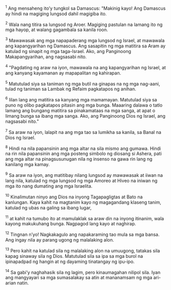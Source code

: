 <sup>1</sup>
Ang mensaheng itoʼy tungkol sa Damascus: "Makinig kayo! Ang Damascus ay hindi na magiging lungsod dahil magigiba ito. 

<sup>2</sup>
Wala nang titira sa lungsod ng Aroer. Magiging pastulan na lamang ito ng mga hayop, at walang gagambala sa kanila roon. 

<sup>3</sup>
Mawawasak ang mga napapaderang mga lungsod ng Israel, at mawawala ang kapangyarihan ng Damascus. Ang sasapitin ng mga matitira sa Aram ay katulad ng sinapit ng mga taga-Israel. Ako, ang Panginoong Makapangyarihan, ang nagsasabi nito. 

<sup>4</sup>
"Pagdating ng araw na iyon, mawawala na ang kapangyarihan ng Israel, at ang kanyang kayamanan ay mapapalitan ng kahirapan. 

<sup>5</sup>
Matutulad siya sa taniman ng mga butil na ginapas na ng mga nag-aani, tulad ng taniman sa Lambak ng Refaim pagkatapos ng anihan. 

<sup>6</sup>
Iilan lang ang matitira sa kanyang mga mamamayan. Matutulad siya sa puno ng olibo pagkatapos pitasin ang mga bunga. Maaaring dalawa o tatlo lamang ang bungang matitira sa pinakamataas na mga sanga, at apat o limang bunga sa ibang mga sanga. Ako, ang Panginoong Dios ng Israel, ang nagsasabi nito." 

<sup>7</sup>
Sa araw na iyon, lalapit na ang mga tao sa lumikha sa kanila, sa Banal na Dios ng Israel. 

<sup>8</sup>
Hindi na nila papansinin ang mga altar na sila mismo ang gumawa. Hindi na rin nila papansinin ang mga posteng simbolo ng diosang si Ashera, pati ang mga altar na pinagsusunugan nila ng insenso na gawa rin lang ng kanilang mga kamay. 

<sup>9</sup>
Sa araw na iyon, ang matitibay nilang lungsod ay mawawasak at iiwan na lang nila, katulad ng mga lungsod ng mga Amoreo at Hiveo na iniwan ng mga ito nang dumating ang mga Israelita. 

<sup>10</sup>
Kinalimutan ninyo ang Dios na inyong Tagapagligtas at Bato na kanlungan. Kaya kahit na magtanim kayo ng magagandang klaseng tanim, katulad ng ubas na galing sa ibang lugar, 

<sup>11</sup>
at kahit na tumubo ito at mamulaklak sa araw din na inyong itinanim, wala kayong makukuhang bunga. Nagpagod lang kayo at naghirap. 

<sup>12</sup>
Tingnan nʼyo! Nagkakagulo ang napakaraming tao mula sa mga bansa. Ang ingay nila ay parang ugong ng malalaking alon. 

<sup>13</sup>
Pero kahit na katulad sila ng malalaking alon na umuugong, tatakas sila kapag sinaway sila ng Dios. Matutulad sila sa ipa sa mga burol na ipinapadpad ng hangin at ng dayaming tinatangay ng ipu-ipo. 

<sup>14</sup>
Sa gabiʼy naghahasik sila ng lagim, pero kinaumagahan nilipol sila. Iyan ang mangyayari sa mga sumasalakay sa atin at mananamsam ng mga ari-arian natin.